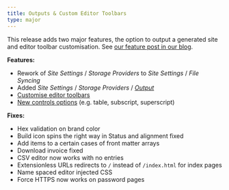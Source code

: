```yaml
---
title: Outputs & Custom Editor Toolbars
type: major
---
```



This release adds two major features, the option to output a generated site and editor toolbar customisation. See [our feature post in our blog](https://cloudcannon.com/features/2017/12/07/build-outputs-and-toolbar-options/).

**Features:**

* Rework of *Site Settings* / *Storage Providers* to *Site Settings* / *File Syncing*
* Added *Site Settings* / *Storage Providers* / *[Output](/documentation/sync/output-syncing/)*
* [Customise editor toolbars](/documentation/edit/editing/configuration/)
* [New controls options](/documentation/edit/editing/configuration/) (e.g. table, subscript, superscript)

**Fixes:**

* Hex validation on brand color
* Build icon spins the right way in Status and alignment fixed
* Add items to a certain cases of front matter arrays
* Download invoice fixed
* CSV editor now works with no entries
* Extensionless URLs redirects to `/` instead of `/index.html` for index pages
* Name spaced editor injected CSS
* Force HTTPS now works on password pages